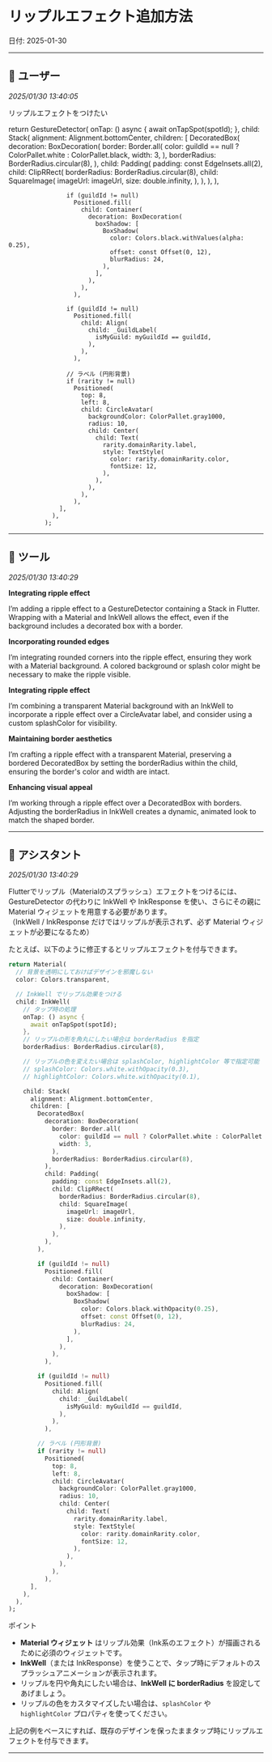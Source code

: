 # リップルエフェクト追加方法

日付: 2025-01-30

---

## 👤 ユーザー
*2025/01/30 13:40:05*

リップルエフェクトをつけたい

return GestureDetector(
                onTap: () async {
                  await onTapSpot(spotId);
                },
                child: Stack(
                  alignment: Alignment.bottomCenter,
                  children: [
                    DecoratedBox(
                      decoration: BoxDecoration(
                        border: Border.all(
                          color: guildId == null
                              ? ColorPallet.white
                              : ColorPallet.black,
                          width: 3,
                        ),
                        borderRadius: BorderRadius.circular(8),
                      ),
                      child: Padding(
                        padding: const EdgeInsets.all(2),
                        child: ClipRRect(
                          borderRadius: BorderRadius.circular(8),
                          child: SquareImage(
                            imageUrl: imageUrl,
                            size: double.infinity,
                          ),
                        ),
                      ),
                    ),

                    if (guildId != null)
                      Positioned.fill(
                        child: Container(
                          decoration: BoxDecoration(
                            boxShadow: [
                              BoxShadow(
                                color: Colors.black.withValues(alpha: 0.25),
                                offset: const Offset(0, 12),
                                blurRadius: 24,
                              ),
                            ],
                          ),
                        ),
                      ),

                    if (guildId != null)
                      Positioned.fill(
                        child: Align(
                          child: _GuildLabel(
                            isMyGuild: myGuildId == guildId,
                          ),
                        ),
                      ),

                    // ラベル (円形背景)
                    if (rarity != null)
                      Positioned(
                        top: 8,
                        left: 8,
                        child: CircleAvatar(
                          backgroundColor: ColorPallet.gray1000,
                          radius: 10,
                          child: Center(
                            child: Text(
                              rarity.domainRarity.label,
                              style: TextStyle(
                                color: rarity.domainRarity.color,
                                fontSize: 12,
                              ),
                            ),
                          ),
                        ),
                      ),
                  ],
                ),
              );

---

## 🔧 ツール
*2025/01/30 13:40:29*

**Integrating ripple effect**

I’m adding a ripple effect to a GestureDetector containing a Stack in Flutter. Wrapping with a Material and InkWell allows the effect, even if the background includes a decorated box with a border.

**Incorporating rounded edges**

I’m integrating rounded corners into the ripple effect, ensuring they work with a Material background. A colored background or splash color might be necessary to make the ripple visible.

**Integrating ripple effect**

I’m combining a transparent Material background with an InkWell to incorporate a ripple effect over a CircleAvatar label, and consider using a custom splashColor for visibility.

**Maintaining border aesthetics**

I’m crafting a ripple effect with a transparent Material, preserving a bordered DecoratedBox by setting the borderRadius within the child, ensuring the border's color and width are intact.

**Enhancing visual appeal**

I’m working through a ripple effect over a DecoratedBox with borders. Adjusting the borderRadius in InkWell creates a dynamic, animated look to match the shaped border.

---

## 🤖 アシスタント
*2025/01/30 13:40:29*

Flutterでリップル（Materialのスプラッシュ）エフェクトをつけるには、GestureDetector の代わりに InkWell や InkResponse を使い、さらにその親に Material ウィジェットを用意する必要があります。  
（InkWell / InkResponse だけではリップルが表示されず、必ず Material ウィジェットが必要になるため）

たとえば、以下のように修正するとリップルエフェクトを付与できます。

```dart
return Material(
  // 背景を透明にしておけばデザインを邪魔しない
  color: Colors.transparent,

  // InkWell でリップル効果をつける
  child: InkWell(
    // タップ時の処理
    onTap: () async {
      await onTapSpot(spotId);
    },
    // リップルの形を角丸にしたい場合は borderRadius を指定
    borderRadius: BorderRadius.circular(8),

    // リップルの色を変えたい場合は splashColor, highlightColor 等で指定可能
    // splashColor: Colors.white.withOpacity(0.3),
    // highlightColor: Colors.white.withOpacity(0.1),

    child: Stack(
      alignment: Alignment.bottomCenter,
      children: [
        DecoratedBox(
          decoration: BoxDecoration(
            border: Border.all(
              color: guildId == null ? ColorPallet.white : ColorPallet.black,
              width: 3,
            ),
            borderRadius: BorderRadius.circular(8),
          ),
          child: Padding(
            padding: const EdgeInsets.all(2),
            child: ClipRRect(
              borderRadius: BorderRadius.circular(8),
              child: SquareImage(
                imageUrl: imageUrl,
                size: double.infinity,
              ),
            ),
          ),
        ),

        if (guildId != null)
          Positioned.fill(
            child: Container(
              decoration: BoxDecoration(
                boxShadow: [
                  BoxShadow(
                    color: Colors.black.withOpacity(0.25),
                    offset: const Offset(0, 12),
                    blurRadius: 24,
                  ),
                ],
              ),
            ),
          ),

        if (guildId != null)
          Positioned.fill(
            child: Align(
              child: _GuildLabel(
                isMyGuild: myGuildId == guildId,
              ),
            ),
          ),

        // ラベル (円形背景)
        if (rarity != null)
          Positioned(
            top: 8,
            left: 8,
            child: CircleAvatar(
              backgroundColor: ColorPallet.gray1000,
              radius: 10,
              child: Center(
                child: Text(
                  rarity.domainRarity.label,
                  style: TextStyle(
                    color: rarity.domainRarity.color,
                    fontSize: 12,
                  ),
                ),
              ),
            ),
          ),
      ],
    ),
  ),
);
```

ポイント
- **Material ウィジェット** はリップル効果（Ink系のエフェクト）が描画されるために必須のウィジェットです。
- **InkWell**（または InkResponse）を使うことで、タップ時にデフォルトのスプラッシュアニメーションが表示されます。  
- リップルを円や角丸にしたい場合は、**InkWell に borderRadius** を設定してあげましょう。  
- リップルの色をカスタマイズしたい場合は、`splashColor` や `highlightColor` プロパティを使ってください。  

上記の例をベースにすれば、既存のデザインを保ったままタップ時にリップルエフェクトを付与できます。

---
